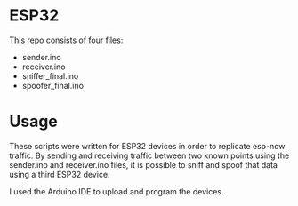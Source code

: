 # ESP32

This repo consists of four files:
- sender.ino
- receiver.ino
- sniffer_final.ino
- spoofer_final.ino

# Usage

These scripts were written for ESP32 devices in order to replicate esp-now traffic.
By sending and receiving traffic between two known points using the sender.ino and receiver.ino files,
it is possible to sniff and spoof that data using a third ESP32 device.

I used the Arduino IDE to upload and program the devices.
